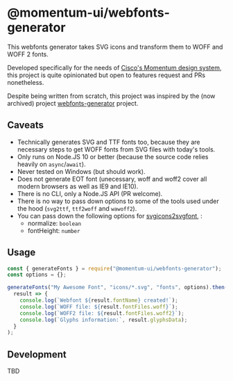 # @momentum-ui/webfonts-generator

This webfonts generator takes SVG icons and transform them to WOFF and WOFF 2 fonts.

Developed specifically for the needs of [Cisco's Momentum design system](http://www.momentum-ui.com), this project is quite opinionated but open to features request and PRs nonetheless.

Despite being written from scratch, this project was inspired by the (now archived) project [webfonts-generator](https://github.com/sunflowerdeath/webfonts-generator) project.

## Caveats

- Technically generates SVG and TTF fonts too, because they are necessary steps to get WOFF fonts from SVG files with today's tools.
- Only runs on Node.JS 10 or better (because the source code relies heavily on `async`/`await`).
- Never tested on Windows (but should work).
- Does not generate EOT font (unecessary, woff and woff2 cover all modern browsers as well as IE9 and IE10).
- There is no CLI, only a Node.JS API (PR welcome).
- There is no way to pass down options to some of the tools used under the hood (`svg2ttf`, `ttf2woff` and `wawoff2`).
- You can pass down the following options for [svgicons2svgfont](https://github.com/nfroidure/svgicons2svgfont#svgicons2svgfontoptions), :
  - normalize: `boolean`
  - fontHeight: `number`

## Usage

```js
const { generateFonts } = require("@momentum-ui/webfonts-generator");
const options = {};

generateFonts("My Awesome Font", "icons/*.svg", "fonts", options).then(
  result => {
    console.log(`Webfont ${result.fontName} created!`);
    console.log(`WOFF file: ${result.fontFiles.woff}`);
    console.log(`WOFF2 file: ${result.fontFiles.woff2}`);
    console.log(`Glyphs information:`, result.glyphsData);
  }
);
```

## Development

TBD
